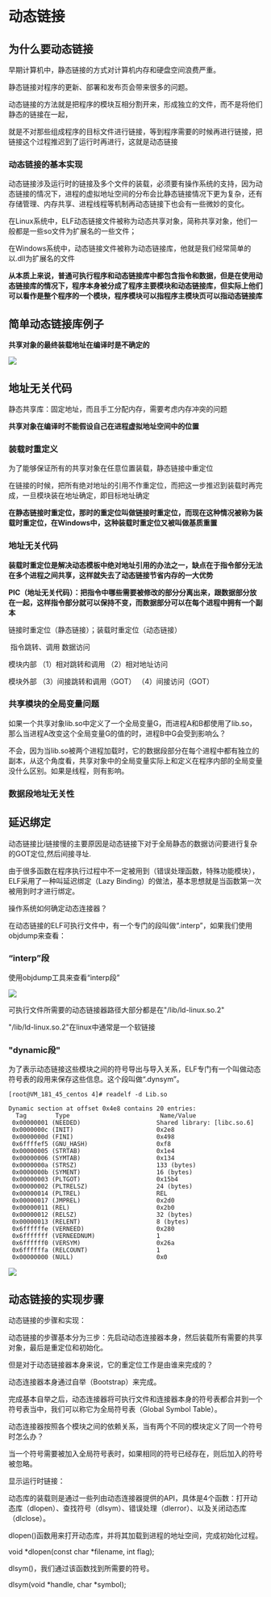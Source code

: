 # 动态链接

## 为什么要动态链接

早期计算机中，静态链接的方式对计算机内存和硬盘空间浪费严重。

静态链接对程序的更新、部署和发布页会带来很多的问题。



动态链接的方法就是把程序的模块互相分割开来，形成独立的文件，而不是将他们静态的链接在一起，

就是不对那些组成程序的目标文件进行链接，等到程序需要的时候再进行链接，把链接这个过程推迟到了运行时再进行，这就是动态链接







### 动态链接的基本实现

动态链接涉及运行时的链接及多个文件的装载，必须要有操作系统的支持，因为动态链接的情况下，进程的虚拟地址空间的分布会比静态链接情况下更为复杂，还有存储管理、内存共享、进程线程等机制再动态链接下也会有一些微妙的变化。

在Linux系统中，ELF动态链接文件被称为动态共享对象，简称共享对象，他们一般都是一些so文件为扩展名的一些文件；

在Windows系统中，动态链接文件被称为动态链接库，他就是我们经常简单的以.dll为扩展名的文件



**从本质上来说，普通可执行程序和动态链接库中都包含指令和数据，但是在使用动态链接库的情况下，程序本身被分成了程序主要模块和动态链接库，但实际上他们可以看作是整个程序的一个模块，程序模块可以指程序主模块页可以指动态链接库**



## 简单动态链接库例子



**共享对象的最终装载地址在编译时是不确定的**





![](F:\Learn\5Week\程序员的自我修养\6\IMG\5.png)







## 地址无关代码

静态共享库：固定地址，而且手工分配内存，需要考虑内存冲突的问题



**共享对象在编译时不能假设自己在进程虚拟地址空间中的位置**







### 装载时重定义

为了能够保证所有的共享对象在任意位置装载，静态链接中重定位



在链接的时候，把所有绝对地址的引用不作重定位，而把这一步推迟到装载时再完成，一旦模块装在地址确定，即目标地址确定



**在静态链接时重定位，那时的重定位叫做链接时重定位，而现在这种情况被称为装载时重定位，在Windows中，这种装载时重定位又被叫做基质重置**





### 地址无关代码



**装载时重定位是解决动态模板中绝对地址引用的办法之一，缺点在于指令部分无法在多个进程之间共享，这样就失去了动态链接节省内存的一大优势**



**PIC（地址无关代码）：把指令中哪些需要被修改的部分分离出来，跟数据部分放在一起，这样指令部分就可以保持不变，而数据部分可以在每个进程中拥有一个副本**



链接时重定位（静态链接）；装载时重定位（动态链接）





​                       指令跳转、调用                          数据访问

模块内部      （1）相对跳转和调用                   （2）相对地址访问

模块外部      （3）间接跳转和调用（GOT）     （4）间接访问（GOT）







### 共享模块的全局变量问题

如果一个共享对象lib.so中定义了一个全局变量G，而进程A和B都使用了lib.so，那么当进程A改变这个全局变量G的值的时，进程B中G会受到影响么？

不会，因为当lib.so被两个进程加载时，它的数据段部分在每个进程中都有独立的副本，从这个角度看，共享对象中的全局变量实际上和定义在程序内部的全局变量没什么区别。如果是线程，则有影响。





### 数据段地址无关性







## 延迟绑定

动态链接比i链接慢的主要原因是动态链接下对于全局静态的数据访问要进行复杂的GOT定位,然后间接寻址.

 

由于很多函数在程序执行过程中不一定被用到（错误处理函数，特殊功能模块），ELF采用了一种叫延迟绑定（Lazy Binding）的做法，基本思想就是当函数第一次被用到时才进行绑定。

 

操作系统如何确定动态连接器？

 

在动态链接的ELF可执行文件中，有一个专门的段叫做“.interp”，如果我们使用objdump来查看：







### “interp”段

使用objdump工具来查看“interp段”



![](F:\Learn\5Week\程序员的自我修养\6\IMG\6.png)



可执行文件所需要的动态链接器路径大部分都是在"/lib/ld-linux.so.2"

"/lib/ld-linux.so.2"在linux中通常是一个软链接







### "dynamic段"

为了表示动态链接这些模块之间的符号导出与导入关系，ELF专门有一个叫做动态符号表的段用来保存这些信息。这个段叫做“.dynsym”。







```shell
[root@VM_181_45_centos 4]# readelf -d Lib.so

Dynamic section at offset 0x4e8 contains 20 entries:
  Tag        Type                         Name/Value
 0x00000001 (NEEDED)                     Shared library: [libc.so.6]
 0x0000000c (INIT)                       0x2e8
 0x0000000d (FINI)                       0x498
 0x6ffffef5 (GNU_HASH)                   0xf8
 0x00000005 (STRTAB)                     0x1e4
 0x00000006 (SYMTAB)                     0x134
 0x0000000a (STRSZ)                      133 (bytes)
 0x0000000b (SYMENT)                     16 (bytes)
 0x00000003 (PLTGOT)                     0x15b4
 0x00000002 (PLTRELSZ)                   24 (bytes)
 0x00000014 (PLTREL)                     REL
 0x00000017 (JMPREL)                     0x2d0
 0x00000011 (REL)                        0x2b0
 0x00000012 (RELSZ)                      32 (bytes)
 0x00000013 (RELENT)                     8 (bytes)
 0x6ffffffe (VERNEED)                    0x280
 0x6fffffff (VERNEEDNUM)                 1
 0x6ffffff0 (VERSYM)                     0x26a
 0x6ffffffa (RELCOUNT)                   1
 0x00000000 (NULL)                       0x0

```







![](F:\Learn\5Week\程序员的自我修养\6\IMG\7.png)





## 动态链接的实现步骤

动态链接的步骤和实现：

动态链接的步骤基本分为三步：先启动动态连接器本身，然后装载所有需要的共享对象，最后是重定位和初始化。

但是对于动态链接器本身来说，它的重定位工作是由谁来完成的？ 

动态连接器本身通过自举（Bootstrap）来完成。

完成基本自举之后，动态连接器将可执行文件和连接器本身的符号表都合并到一个符号表当中，我们可以称它为全局符号表（Global Symbol Table）。

动态连接器按照各个模块之间的依赖关系，当有两个不同的模块定义了同一个符号时怎么办？

当一个符号需要被加入全局符号表时，如果相同的符号已经存在，则后加入的符号被忽略。

显示运行时链接：

动态库的装载则是通过一些列由动态连接器提供的API，具体是4个函数：打开动态库（dlopen）、查找符号（dlsym）、错误处理（dlerror）、以及关闭动态库（dlclose）。

dlopen()函数用来打开动态库，并将其加载到进程的地址空间，完成初始化过程。

void  *dlopen(const char *filename, int flag);

 

dlsym()，我们通过该函数找到所需要的符号。

dlsym(void  *handle,  char  *symbol);

 

